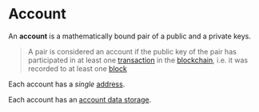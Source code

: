 # Account

An **account** is a mathematically bound pair of a public and a private keys.

> A pair is considered an account if the public key of the pair has participated in at least one [transaction](/blockchain/transaction.md) in the [blockchain](/blockchain/blockchain.md), i.e. it was recorded to at least one [block](/blockchain/block.md)

Each account has a _single_ [address](/blockchain/address.md).

Each account has an [account data storage](/blockchain/account-data-storage.md).
